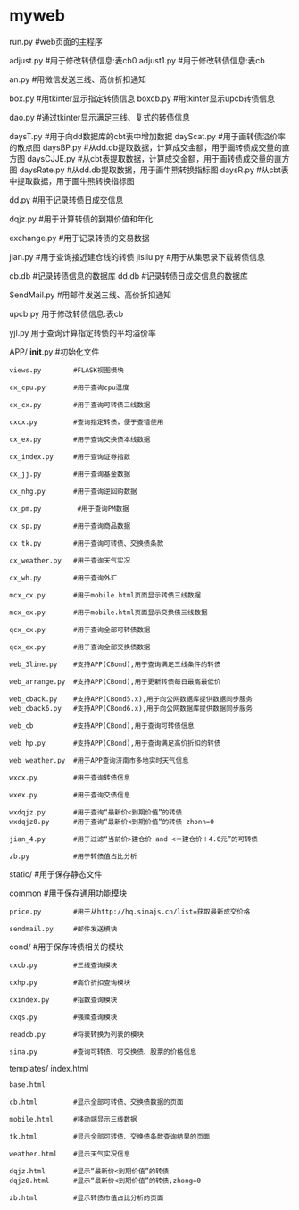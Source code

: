 # myweb

run.py      #web页面的主程序

adjust.py   #用于修改转债信息:表cb0
adjust1.py  #用于修改转债信息:表cb

an.py       #用微信发送三线、高价折扣通知

box.py      #用tkinter显示指定转债信息
boxcb.py    #用tkinter显示upcb转债信息

dao.py      #通过tkinter显示满足三线、复式的转债信息

daysT.py    #用于向dd数据库的cbt表中增加数据
dayScat.py  #用于画转债溢价率的散点图
daysBP.py   #从dd.db提取数据，计算成交金额，用于画转债成交量的直方图
daysCJJE.py #从cbt表提取数据，计算成交金额，用于画转债成交量的直方图
daysRate.py #从dd.db提取数据，用于画牛熊转换指标图
daysR.py    #从cbt表中提取数据，用于画牛熊转换指标图

dd.py       #用于记录转债日成交信息

dqjz.py     #用于计算转债的到期价值和年化

exchange.py #用于记录转债的交易数据

jian.py     #用于查询接近建仓线的转债
jisilu.py   #用于从集思录下载转债信息

cb.db       #记录转债信息的数据库
dd.db       #记录转债日成交信息的数据库

SendMail.py #用邮件发送三线、高价折扣通知

upcb.py     用于修改转债信息:表cb

yjl.py      用于查询计算指定转债的平均溢价率

APP/
    __init__.py     #初始化文件

    views.py        #FLASK视图模块

    cx_cpu.py       #用于查询cpu温度

    cx_cx.py        #用于查询可转债三线数据

    cxcx.py         #查询指定转债，便于查错使用

    cx_ex.py        #用于查询交换债本线数据

    cx_index.py     #用于查询证券指数

    cx_jj.py        #用于查询基金数据

    cx_nhg.py       #用于查询逆回购数据

    cx_pm.py         #用于查询PM数据

    cx_sp.py        #用于查询商品数据

    cx_tk.py        #用于查询可转债、交换债条款

    cx_weather.py   #用于查询天气实况

    cx_wh.py        #用于查询外汇

    mcx_cx.py       #用于mobile.html页面显示转债三线数据

    mcx_ex.py       #用于mobile.html页面显示交换债三线数据

    qcx_cx.py       #用于查询全部可转债数据

    qcx_ex.py       #用于查询全部交换债数据

    web_3line.py    #支持APP(CBond),用于查询满足三线条件的转债

    web_arrange.py  #支持APP(CBond),用于更新转债每日最高最低价

    web_cback.py    #支持APP(CBond5.x),用于向公网数据库提供数据同步服务
    web_cback6.py   #支持APP(CBond6.x),用于向公网数据库提供数据同步服务

    web_cb          #支持APP(CBond),用于查询可转债信息

    web_hp.py       #支持APP(CBond),用于查询满足高价折扣的转债

	web_weather.py	#用于APP查询济南市多地实时天气信息

    wxcx.py         #用于查询转债信息

    wxex.py         #用于查询交债信息

	wxdqjz.py		#用于查询“最新价<到期价值”的转债
    wxdqjz0.py		#用于查询“最新价<到期价值”的转债 zhonn=0

    jian_4.py		#用于过滤“当前价>建仓价 and <＝建仓价＋4.0元”的可转债

    zb.py           #用于转债值占比分析

static/             #用于保存静态文件

common              #用于保存通用功能模块

    price.py        #用于从http://hq.sinajs.cn/list=获取最新成交价格

    sendmail.py     #邮件发送模块

cond/               #用于保存转债相关的模块

    cxcb.py         #三线查询模块

    cxhp.py         #高价折扣查询模块

    cxindex.py      #指数查询模块

    cxqs.py         #强赎查询模块

    readcb.py       #将表转换为列表的模块

    sina.py         #查询可转债、可交换债、股票的价格信息


templates/
    index.html

    base.html

    cb.html         #显示全部可转债、交换债数据的页面

    mobile.html     #移动端显示三线数据

    tk.html         #显示全部可转债、交换债条款查询结果的页面

    weather.html    #显示天气实况信息

	dqjz.html		#显示“最新价<到期价值”的转债
    dqjz0.html		#显示“最新价<到期价值”的转债,zhong=0

    zb.html         #显示转债市值占比分析的页面